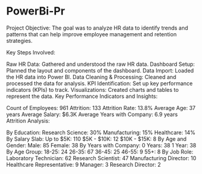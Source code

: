 # PowerBi-Pr

Project Objective:
The goal was to analyze HR data to identify trends and patterns that can help improve employee management and retention strategies.

Key Steps Involved:

Raw HR Data: Gathered and understood the raw HR data.
Dashboard Setup: Planned the layout and components of the dashboard.
Data Import: Loaded the HR data into Power BI.
Data Cleaning & Processing: Cleaned and processed the data for analysis.
KPI Identification: Set up key performance indicators (KPIs) to track.
Visualizations: Created charts and tables to represent the data.
Key Performance Indicators and Insights:

Count of Employees: 961
Attrition: 133
Attrition Rate: 13.8%
Average Age: 37 years
Average Salary: $6.3K
Average Years with Company: 6.9 years
Attrition Analysis:

By Education:
Research Science: 30%
Manufacturing: 15%
Healthcare: 14%
By Salary Slab:
Up to $5K: 110
$5K - $10K: 12
$10K - $15K: 8
By Age and Gender:
Male: 85
Female: 38
By Years with Company:
0 Years: 38
1 Year: 38
By Age Group:
18-25: 24
26-35: 67
36-45: 25
46-55: 9
55+: 8
By Job Role:
Laboratory Technician: 62
Research Scientist: 47
Manufacturing Director: 10
Healthcare Representative: 9
Manager: 3
Research Director: 2
